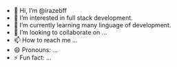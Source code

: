 - 👋 Hi, I’m @irazebff
- 👀 I’m interested in full stack development.
- 🌱 I’m currently learning many linguage of development.
- 💞️ I’m looking to collaborate on ...
- 📫 How to reach me ...
- 😄 Pronouns: ...
- ⚡ Fun fact: ...

<!---
irazebff/irazebff is a ✨ special ✨ repository because its `README.md` (this file) appears on your GitHub profile.
You can click the Preview link to take a look at your changes.
--->

